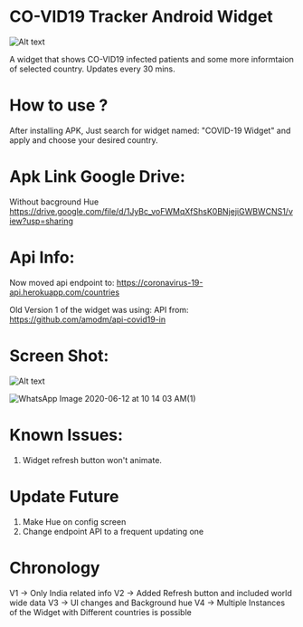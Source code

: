 
# CO-VID19 Tracker Android Widget


![Alt text](https://user-images.githubusercontent.com/1622949/77534561-e56a1e00-6ebe-11ea-9bf7-a78fca35b9d4.png "")


A widget that shows CO-VID19 infected patients and some more informtaion of selected country. 
Updates every 30 mins.

# How to use ?
After installing APK, Just search for widget named: "COVID-19 Widget" and apply and choose your desired country.

# Apk Link Google Drive:
Without bacground Hue
https://drive.google.com/file/d/1JyBc_voFWMqXfShsK0BNjejiGWBWCNS1/view?usp=sharing

# Api Info:
Now moved api endpoint to:
https://coronavirus-19-api.herokuapp.com/countries

Old Version 1 of the widget was using:
API from: https://github.com/amodm/api-covid19-in


Screen Shot:
=============
![Alt text](https://user-images.githubusercontent.com/1622949/77533640-40027a80-6ebd-11ea-85df-f5b630773b53.png "")

![WhatsApp Image 2020-06-12 at 10 14 03 AM(1)](https://user-images.githubusercontent.com/1622949/84469365-81c1e680-ac9e-11ea-90ca-a6d8c624da13.jpeg)


# Known Issues:
1) Widget refresh button won't animate.

# Update Future
1) Make Hue on config screen
2) Change endpoint API to a frequent updating one 

# Chronology
V1 -> Only India related info 
V2 -> Added Refresh button and included world wide data
V3 -> UI changes and Background hue
V4 -> Multiple Instances of the Widget with Different countries is possible


